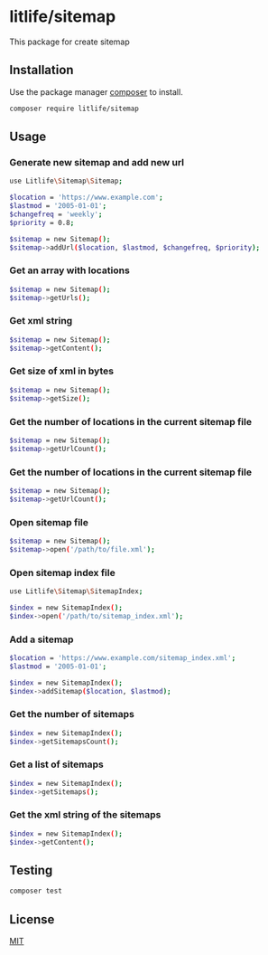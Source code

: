 # litlife/sitemap

This package for create sitemap

## Installation

Use the package manager [composer](https://getcomposer.org/) to install.

```bash
composer require litlife/sitemap
```

## Usage

### Generate new sitemap and add new url

```bash
use Litlife\Sitemap\Sitemap;

$location = 'https://www.example.com';
$lastmod = '2005-01-01';
$changefreq = 'weekly';
$priority = 0.8;

$sitemap = new Sitemap();
$sitemap->addUrl($location, $lastmod, $changefreq, $priority);
```

### Get an array with locations

```bash
$sitemap = new Sitemap();
$sitemap->getUrls();
```

### Get xml string

```bash
$sitemap = new Sitemap();
$sitemap->getContent();
```

### Get size of xml in bytes

```bash
$sitemap = new Sitemap();
$sitemap->getSize();
```

### Get the number of locations in the current sitemap file

```bash
$sitemap = new Sitemap();
$sitemap->getUrlCount();
```

### Get the number of locations in the current sitemap file

```bash
$sitemap = new Sitemap();
$sitemap->getUrlCount();
```

### Open sitemap file

```bash
$sitemap = new Sitemap();
$sitemap->open('/path/to/file.xml');
```

### Open sitemap index file

```bash
use Litlife\Sitemap\SitemapIndex;

$index = new SitemapIndex();
$index->open('/path/to/sitemap_index.xml');
```

### Add a sitemap

```bash
$location = 'https://www.example.com/sitemap_index.xml';
$lastmod = '2005-01-01';

$index = new SitemapIndex();
$index->addSitemap($location, $lastmod);
```

### Get the number of sitemaps

```bash
$index = new SitemapIndex();
$index->getSitemapsCount();
```

### Get a list of sitemaps

```bash
$index = new SitemapIndex();
$index->getSitemaps();
```

### Get the xml string of the sitemaps

```bash
$index = new SitemapIndex();
$index->getContent();
```

## Testing
```bash
composer test
```
## License
[MIT](https://choosealicense.com/licenses/mit/)
